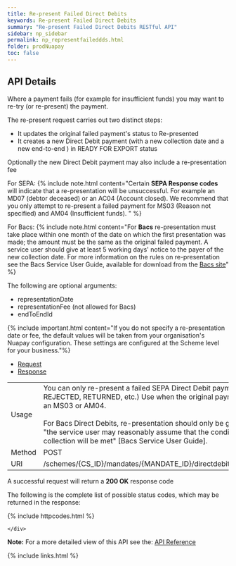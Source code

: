 ```yaml
---
title: Re-present Failed Direct Debits
keywords: Re-present Failed Direct Debits
summary: "Re-present Failed Direct Debits RESTful API"
sidebar: np_sidebar
permalink: np_representfaileddds.html
folder: prodNuapay
toc: false
---
```


## API Details

Where a payment fails (for example for insufficient funds) you may want to re-try (or re-present) the payment.

The re-present request carries out two distinct steps:

* It updates the original failed payment's status to Re-presented
* It creates a new Direct Debit payment (with a new collection date and a new end-to-end ) in READY FOR EXPORT status

Optionally the new Direct Debit payment may also include a re-presentation fee

For SEPA:
{% include note.html content="Certain **SEPA Response codes** will indicate that a re-presentation will be unsuccessful. For example an MD07 (debtor deceased) or an AC04 (Account closed). We recommend that you only attempt to re-present a failed payment for MS03 (Reason not specified) and AM04 (Insufficient funds). " %}

For Bacs:
{% include note.html content="For **Bacs** re-presentation must take place within one month of the date on which the first presentation was made; the amount must be the same as the original failed payment. A service user should give at least 5 working days' notice to the payer of the new collection date. For more information on the rules on re-presentation see the Bacs Service User Guide, available for download from the [Bacs site](https://www.bacs.co.uk/)" %}

The following are optional arguments:

* representationDate
* representationFee (not allowed for Bacs)
* endToEndId

{% include important.html content="If you do not specify a re-presentation date or fee, the default values will be taken from your organisation's Nuapay configuration. These settings are configured at the Scheme level for your business."%} 

<ul id="profileTabs" class="nav nav-tabs">
    <li class="active"><a href="#profile" data-toggle="tab">Request</a></li>
    <li><a href="#about" data-toggle="tab">Response</a></li>
   
</ul>
  <div class="tab-content">
<div role="tabpanel" class="tab-pane active" id="profile">


  <table>
<colgroup>
<col width="30%" />
<col width="90%" />
</colgroup>

<tbody>
<tr>
<td markdown="span">Usage</td>
<td markdown="span">You can only re-present a failed SEPA Direct Debit payment (status REJECTED, RETURNED, etc.) Use when the original payment has failed with an MS03 or AM04. <br/><br/>For Bacs Direct Debits, re-presentation should only be generated where "the service user may reasonably assume that the conditions necessary for collection will be met" [Bacs Service User Guide].</td>
</tr>
<tr>
<td markdown="span">Method</td>
<td markdown="span"><span class="label label-info">POST </span>
</td>
</tr>
<tr>
<td markdown="span">URI</td>
<td markdown="span">/schemes/{CS_ID}/mandates/{MANDATE_ID}/directdebits/{DD_ID}/represent
</td>
</tr>
</tbody>
</table>



</div>

<div role="tabpanel" class="tab-pane" id="about">
<p>A successful request will return a <b>200 OK</b> response code</p>
<p>The following is the complete list of possible status codes, which may be returned in the response:</p>
    {% include httpcodes.html %}
    
 
    </div>


</div>


<b>Note:</b> For a more detailed view of this API see the: <a href="https://docs.nuapay.com/v1/#re-present-failed-direct-debit" target = '_blank'><i class="fa fa-cogs"></i> API Reference</a>


<!--{% include swaggerlink.html %}-->

{% include links.html %}
